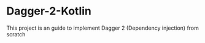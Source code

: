 # Dagger-2-Kotlin
This project is an guide to implement Dagger 2 (Dependency injection) from scratch
